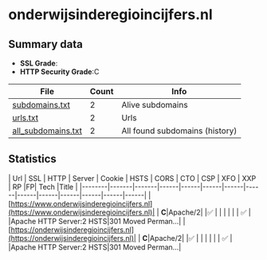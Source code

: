 

# onderwijsinderegioincijfers.nl
## Summary data


 - **SSL Grade**:
 - **HTTP Security Grade**:C


| File       | Count | Info |
|------------|-------|------|
|[subdomains.txt](/data/onderwijsinderegioincijfers.nl/subdomains.txt)|2|Alive subdomains|
|[urls.txt](/data/onderwijsinderegioincijfers.nl/urls.txt)|2|Urls|
|[all_subdomains.txt](/data/onderwijsinderegioincijfers.nl/all_subdomains.txt)|2|All found subdomains (history)|


## Statistics


| Url | SSL | HTTP | Server | Cookie | HSTS | CORS | CTO | CSP | XFO | XXP | RP |FP| Tech |Title |
|--------|-------|-------|------|------|------|------|------|------|------|------|------|------|------|
|[https://www.onderwijsinderegioincijfers.nl](https://www.onderwijsinderegioincijfers.nl)| | **C**|Apache/2| |:white_check_mark: | | | | | | :white_check_mark: | |Apache HTTP Server:2 HSTS|301 Moved Perman...|
|[https://onderwijsinderegioincijfers.nl](https://onderwijsinderegioincijfers.nl)| | **C**|Apache/2| |:white_check_mark: | | | | | | :white_check_mark: | |Apache HTTP Server:2 HSTS|301 Moved Perman...|